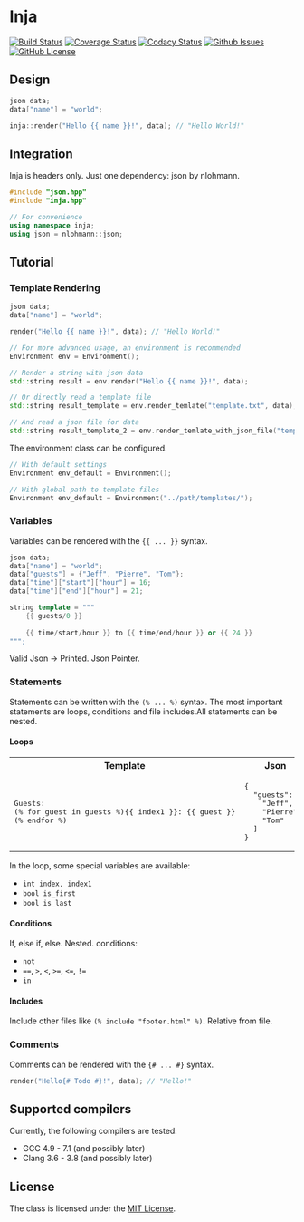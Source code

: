 # Inja

[![Build Status](https://travis-ci.org/pantor/inja.svg?branch=master)](https://travis-ci.org/pantor/inja)
[![Coverage Status](https://img.shields.io/coveralls/pantor/inja.svg)](https://coveralls.io/r/pantor/inja)
[![Codacy Status](https://api.codacy.com/project/badge/Grade/aa2041f1e6e648ae83945d29cfa0da17)](https://www.codacy.com/app/pantor/inja?utm_source=github.com&amp;utm_medium=referral&amp;utm_content=pantor/inja&amp;utm_campaign=Badge_Grade)
[![Github Issues](https://img.shields.io/github/issues/pantor/inja.svg)](http://github.com/pantor/inja/issues)
[![GitHub License](https://img.shields.io/badge/license-MIT-blue.svg)](https://raw.githubusercontent.com/pantor/inja/master/LICENSE)


## Design

```c++
json data;
data["name"] = "world";

inja::render("Hello {{ name }}!", data); // "Hello World!"
```

## Integration

Inja is headers only. Just one dependency: json by nlohmann. 

```c++
#include "json.hpp"
#include "inja.hpp"

// For convenience
using namespace inja;
using json = nlohmann::json;
```
    

## Tutorial


### Template Rendering
```c++
json data;
data["name"] = "world";

render("Hello {{ name }}!", data); // "Hello World!"

// For more advanced usage, an environment is recommended
Environment env = Environment();

// Render a string with json data
std::string result = env.render("Hello {{ name }}!", data);

// Or directly read a template file
std::string result_template = env.render_temlate("template.txt", data);

// And read a json file for data
std::string result_template_2 = env.render_temlate_with_json_file("template.txt", "data.json");
```

The environment class can be configured.
```c++
// With default settings
Environment env_default = Environment();

// With global path to template files
Environment env_default = Environment("../path/templates/"); 
```

### Variables

Variables can be rendered with the `{{ ... }}` syntax.

```c++
json data;
data["name"] = "world";
data["guests"] = {"Jeff", "Pierre", "Tom"};
data["time"]["start"]["hour"] = 16;
data["time"]["end"]["hour"] = 21;

string template = """
    {{ guests/0 }}
    
    {{ time/start/hour }} to {{ time/end/hour }} or {{ 24 }}
""";
```

Valid Json -> Printed. Json Pointer.


### Statements

Statements can be written with the `(% ... %)` syntax. The most important statements are loops, conditions and file includes.All statements can be nested.

#### Loops

<table>
	<tbody>
		<tr>
      		<th>Template</th>
      		<th>Json</th>
      		<th>Result</th>
    	</tr>
		<tr>
			<td>
<pre lang="txt">
Guests:
(% for guest in guests %){{ index1 }}: {{ guest }}
(% endfor %)</pre>
			</td>
			<td>
<pre lang="json">
{
  "guests":  [
    "Jeff",
    "Pierre",
    "Tom"
  ]
}</pre>
			</td>
			<td>
<pre lang="txt">
Guests:
1. Jeff
2. Pierre
3. Tom
</pre>
			</td>
		</tr>
	</tbody>
</table>

In the loop, some special variables are available:
- `int index, index1`
- `bool is_first`
- `bool is_last`

#### Conditions

If, else if, else. Nested. conditions:
- `not`
- `==`, `>`, `<`, `>=`, `<=`, `!=`
- `in`

#### Includes

Include other files like `(% include "footer.html" %)`. Relative from file.

### Comments

Comments can be rendered with the `{# ... #}` syntax.

```c++
render("Hello{# Todo #}!", data); // "Hello!"
```

## Supported compilers

Currently, the following compilers are tested:

- GCC 4.9 - 7.1 (and possibly later)
- Clang 3.6 - 3.8 (and possibly later)


## License

The class is licensed under the [MIT License](https://raw.githubusercontent.com/pantor/inja/master/LICENSE).



